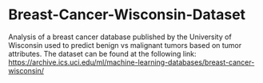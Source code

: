 # Breast-Cancer-Wisconsin-Dataset
Analysis of a breast cancer database published by the University of Wisconsin used to predict benign vs malignant tumors based on tumor attributes. The dataset can be found at the following link: https://archive.ics.uci.edu/ml/machine-learning-databases/breast-cancer-wisconsin/
